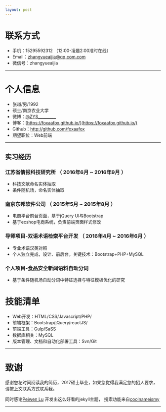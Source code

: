 ```yaml
---
layout: post
---
```


# 联系方式
- 手机：15295592312 （12:00-凌晨2:00准时在线）
- Email：zhangyueaijia@qq.com.com 
- 微信号：zhangyueaijia

---

# 个人信息

 - 张越/男/1992
 - 硕士/南京农业大学 
 - 微博：[@ZYS_________](http://weibo.com/u/2698725032) 
 - 博客：[https://foxaafox.github.io/](https://foxaafox.github.io/)
 - Github：http://github.com/foxaafox 
 - 期望职位：Web前端

---

## 实习经历

### 江苏省情报科技研究所 （ 2016年6月 ~ 2016年9月 ）
- 科技文献命名实体抽取
- 条件随机场，命名实体抽取

### 南京东邦软件公司 （ 2015年5月 ~ 2015年8月 ）
- 电商平台前台页面，基于jQuery UI与Bootstrap
- 基于ecshop电商系统，负责前端页面样式修改

### 导师项目-双语术语检索平台开发 （ 2016年4月 ~ 2016年6月 ）
- 专业术语汉英对照
- 个人独立完成，设计、前后台。关键技术：Bootstrap+PHP+MySQL

### 个人项目-食品安全新闻语料自动分词 
- 基于条件随机场自动分词中特征选择与特征模板优化的研究


# 技能清单
- Web开发：HTML/CSS/Javascript/PHP/
- 前端框架：Bootstrap/jQuery/reactJS/
- 前端工具：Gulp/SaSS
- 数据库相关：MySQL
- 版本管理、文档和自动化部署工具：Svn/Git

---

# 致谢
感谢您花时间阅读我的简历，2017硕士毕业，如果您觉得我满足您的招人要求，请按上文联系方式联系我。

同时感谢[Peiwen Lu](https://github.com/P233) 开发出这么好看的jekyll主题，
搜索功能来自[coolnameismy](https://github.com/coolnameismy)

---